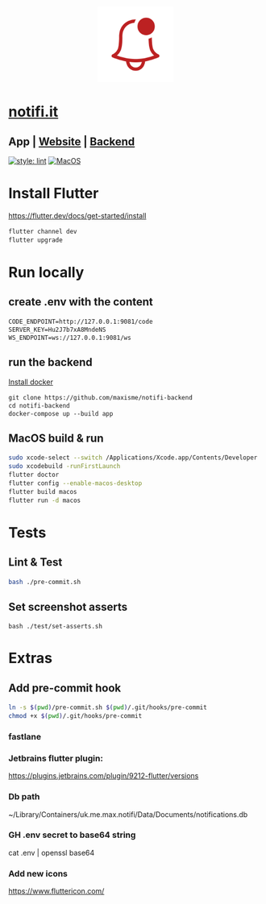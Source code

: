 <p align="center"><img height="150px" src="https://github.com/maxisme/notifi/raw/master/images/bell.png"></p>

# [notifi.it](https://notifi.it/)

## App | [Website](https://github.com/maxisme/notifi.it) | [Backend](https://github.com/maxisme/notifi-backend)

[![style: lint](https://img.shields.io/badge/lint-flutter-4BC0F5)](https://pub.dev/packages/lint)
[![MacOS](https://github.com/maxisme/notifi/actions/workflows/push.yml/badge.svg?branch=master)](https://github.com/maxisme/notifi/actions/workflows/push.yml)

# Install Flutter

https://flutter.dev/docs/get-started/install
```bash
flutter channel dev
flutter upgrade
```

# Run locally

## create .env with the content
```
CODE_ENDPOINT=http://127.0.0.1:9081/code
SERVER_KEY=Hu2J7b7xA8MndeNS
WS_ENDPOINT=ws://127.0.0.1:9081/ws
```

## run the backend
[Install docker](https://docs.docker.com/get-docker/)
```
git clone https://github.com/maxisme/notifi-backend
cd notifi-backend
docker-compose up --build app
```

## MacOS build & run

```bash
sudo xcode-select --switch /Applications/Xcode.app/Contents/Developer
sudo xcodebuild -runFirstLaunch
flutter doctor
flutter config --enable-macos-desktop
flutter build macos
flutter run -d macos
```

# Tests

## Lint & Test

```bash
bash ./pre-commit.sh
```

## Set screenshot asserts

```
bash ./test/set-asserts.sh
```

# Extras

## Add pre-commit hook

```bash
ln -s $(pwd)/pre-commit.sh $(pwd)/.git/hooks/pre-commit
chmod +x $(pwd)/.git/hooks/pre-commit
```

### fastlane


### Jetbrains flutter plugin:

https://plugins.jetbrains.com/plugin/9212-flutter/versions

### Db path

~/Library/Containers/uk.me.max.notifi/Data/Documents/notifications.db

### GH .env secret to base64 string

cat .env | openssl base64


### Add new icons

https://www.fluttericon.com/


